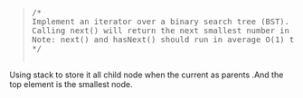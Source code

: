 <blockquote>
<pre>/*
Implement an iterator over a binary search tree (BST). Your iterator will be initialized with the root node of a BST.
Calling next() will return the next smallest number in the BST.
Note: next() and hasNext() should run in average O(1) time and uses O(h) memory, where h is the height of the tree.
*/

</pre>
</blockquote>

Using stack to store it all child node when the current as parents .And the top element is the smallest node.